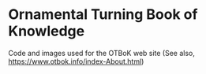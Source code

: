 # Ornamental Turning Book of Knowledge
Code and images used for the OTBoK web site (See also, https://www.otbok.info/index-About.html)
